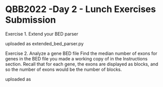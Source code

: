 # QBB2022 -Day 2 - Lunch Exercises Submission 


Exercise 1. Extend your BED parser

uploaded as extended_bed_parser.py

Exercise 2. Analyze a gene BED file
Find the median number of exons for genes in the BED file you made a working copy of in the Instructions section. Recall that for each gene, the exons are displayed as blocks, and so the number of exons would be the number of blocks.

uploaded as 



